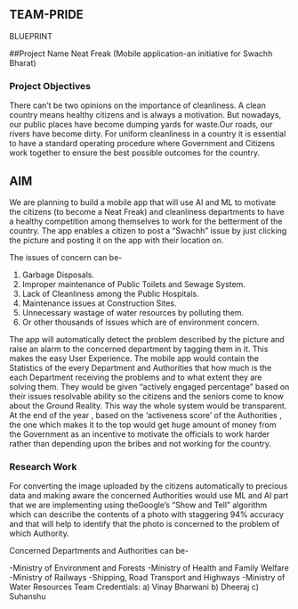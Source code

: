 ## TEAM-PRIDE

BLUEPRINT

##Project Name
Neat Freak (Mobile application-an initiative for Swachh Bharat)

### Project Objectives
There can’t be two opinions on the importance of cleanliness. A clean country means healthy citizens and is always a motivation. But nowadays, our public places have become dumping yards for waste.Our roads, our rivers have become dirty.
For uniform cleanliness in a country it is essential to have a standard operating procedure where Government and Citizens work together to ensure the best possible outcomes for the country.

## AIM
We are planning to build a mobile app that will use AI and ML to motivate the citizens (to become a Neat Freak) and cleanliness
departments to have a healthy competition among themselves to work for the betterment of the country. The app enables a citizen to post a “Swachh” issue by just clicking the picture and posting it on the app with their location on.

The issues of concern can be-
1. Garbage Disposals.
2. Improper maintenance of Public Toilets and Sewage System.
3. Lack of Cleanliness among the Public Hospitals.
4. Maintenance issues at Construction Sites.
5. Unnecessary wastage of water resources by polluting them.
6. Or other thousands of issues which are of environment concern.

The app will automatically detect the problem described by the picture and raise an alarm to the concerned department by tagging them in it. This makes the easy User Experience. The mobile app would contain the Statistics of the every Department and Authorities that how much is the each Department receiving the problems and to what extent they are solving them. They would be given “actively engaged percentage” based on their issues resolvable ability so the citizens and the seniors come to know about the Ground Reality. This way the whole system would be transparent. At the end of the year , based on the ‘activeness score’ of the Authorities , the one which makes it to the top would get huge amount of money from the Government as an incentive to motivate the officials to work harder rather than depending upon the
bribes and not working for the country.

### Research Work
For converting the image uploaded by the citizens automatically to precious data and making aware the concerned Authorities would use ML and AI part that we are implementing using theGoogle’s “Show and Tell” algorithm which can describe the contents of a photo with staggering 94% accuracy and that will help to identify that the photo is concerned to the problem of which Authority.

Concerned Departments and Authorities can be-

-Ministry of Environment and Forests
-Ministry of Health and Family Welfare
-Ministry of Railways
-Shipping, Road Transport and Highways
-Ministry of Water Resources
Team Credentials: 
a) Vinay Bharwani
b) Dheeraj
c) Suhanshu
